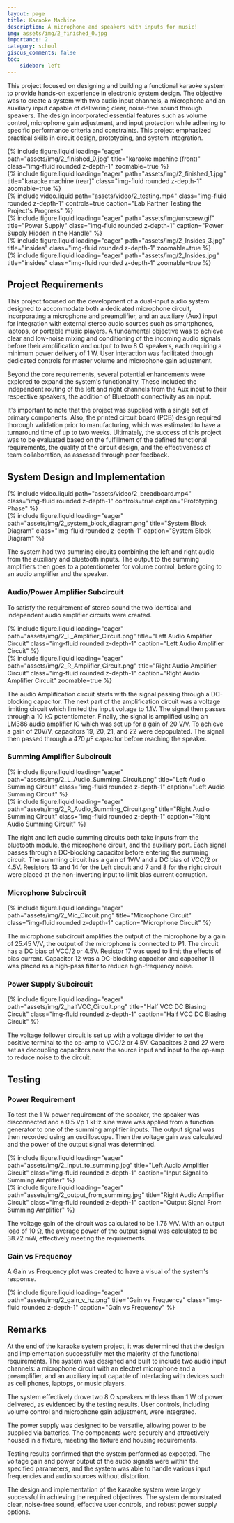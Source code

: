 ```yaml
---
layout: page
title: Karaoke Machine 
description: A microphone and speakers with inputs for music! 
img: assets/img/2_finished_0.jpg
importance: 2
category: school
giscus_comments: false
toc:
    sidebar: left
---
```



This project focused on designing and building a functional karaoke system to provide hands-on experience in electronic system design. The objective was to create a system with two audio input channels, a microphone and an auxiliary input capable of delivering clear, noise-free sound through speakers. The design incorporated essential features such as volume control, microphone gain adjustment, and input protection while adhering to specific performance criteria and constraints. This project emphasized practical skills in circuit design, prototyping, and system integration. 

<div class="row">
    <div class="col-sm mt-3 mt-md-0">
        {% include figure.liquid loading="eager" path="assets/img/2_finished_0.jpg" title="karaoke machine (front)" class="img-fluid rounded z-depth-1" zoomable=true %}
    </div>
    <div class="col-sm mt-3 mt-md-0">
        {% include figure.liquid loading="eager" path="assets/img/2_finished_1.jpg" title="karaoke machine (rear)" class="img-fluid rounded z-depth-1" zoomable=true %}
    </div>
</div>


<div class="row mt-3">
    <div class="col-sm mt-3 mt-md-0">
        {% include video.liquid path="assets/video/2_testing.mp4" class="img-fluid rounded z-depth-1" controls=true caption="Lab Partner Testing the Project's Progress" %}
    </div>
    <div class="col-sm mt-3 mt-md-0">
        {% include figure.liquid loading="eager" path="assets/img/unscrew.gif" title="Power Supply" class="img-fluid rounded z-depth-1" caption="Power Supply Hidden in the Handle" %}
    </div>
</div>

<div class="row">
    <div class="col-sm mt-3 mt-md-0">
        {% include figure.liquid loading="eager" path="assets/img/2_Insides_3.jpg" title="insides" class="img-fluid rounded z-depth-1" zoomable=true %}
    </div>
    <div class="col-sm mt-3 mt-md-0">
        {% include figure.liquid loading="eager" path="assets/img/2_Insides.jpg" title="insides" class="img-fluid rounded z-depth-1" zoomable=true %}
    </div>
</div>

## Project Requirements
This project focused on the development of a dual-input audio system designed to accommodate both a dedicated microphone circuit, incorporating a microphone and preamplifier, and an auxiliary (Aux) input for integration with external stereo audio sources such as smartphones, laptops, or portable music players. A fundamental objective was to achieve clear and low-noise mixing and conditioning of the incoming audio signals before their amplification and output to two 8 Ω speakers, each requiring a minimum power delivery of 1 W. User interaction was facilitated through dedicated controls for master volume and microphone gain adjustment.

Beyond the core requirements, several potential enhancements were explored to expand the system's functionality. These included the independent routing of the left and right channels from the Aux input to their respective speakers, the addition of Bluetooth connectivity as an input. 

It's important to note that the project was supplied with a single set of primary components. Also, the printed circuit board (PCB) design required thorough validation prior to manufacturing, which was estimated to have a turnaround time of up to two weeks. Ultimately, the success of this project was to be evaluated based on the fulfillment of the defined functional requirements, the quality of the circuit design, and the effectiveness of team collaboration, as assessed through peer feedback.


## System Design and Implementation
<div class="row mt-3">
    <div class="col-sm mt-3 mt-md-0">
        {% include video.liquid path="assets/video/2_breadboard.mp4" class="img-fluid rounded z-depth-1" controls=true caption="Prototyping Phase" %}
    </div>
    <div class="col-sm mt-3 mt-md-0">
        {% include figure.liquid loading="eager" path="assets/img/2_system_block_diagram.png" title="System Block Diagram" class="img-fluid rounded z-depth-1" caption="System Block Diagram" %}
    </div>
</div>

The system had two summing circuits combining the left and right audio from the auxiliary and bluetooth inputs. The output to the summing amplifiers then goes to a potentiometer for volume control, before going to an audio amplifier and the speaker. 

### Audio/Power Amplifier Subcircuit

To satisfy the requirement of stereo sound the two identical and independent audio amplifier circuits were created.

<div class="row">
    <div class="col-sm mt-3 mt-md-0">
        {% include figure.liquid loading="eager" path="assets/img/2_L_Amplifier_Circuit.png" title="Left Audio Amplifier Circuit" class="img-fluid rounded z-depth-1" caption="Left Audio Amplifier Circuit" %}
    </div>
    <div class="col-sm mt-3 mt-md-0">
        {% include figure.liquid loading="eager" path="assets/img/2_R_Amplifier_Circuit.png" title="Right Audio Amplifier Circuit" class="img-fluid rounded z-depth-1" caption="Right Audio Amplifier Circuit" zoomable=true %}
    </div>
</div>

The audio Amplification circuit starts with the signal passing through a DC-blocking capacitor. The next part of the amplification circuit was a voltage limiting circuit which limited the input voltage to 1.1V. The signal then passes through a 10 kΩ potentiometer. Finally, the signal is amplified using an LM386 audio amplifier IC which was set up for a gain of 20 V/V. To achieve a gain of 20V/V, capacitors 19, 20, 21, and 22 were depopulated. The signal then passed through a 470 $\mu$F capacitor before reaching the speaker. 


### Summing Amplifier Subcircuit

<div class="row">
    <div class="col-sm mt-3 mt-md-0">
        {% include figure.liquid loading="eager" path="assets/img/2_L_Audio_Summing_Circuit.png" title="Left Audio Summing Circuit" class="img-fluid rounded z-depth-1" caption="Left Audio Summing Circuit" %}
    </div>
    <div class="col-sm mt-3 mt-md-0">
        {% include figure.liquid loading="eager" path="assets/img/2_R_Audio_Summing_Circuit.png" title="Right Audio Summing Circuit" class="img-fluid rounded z-depth-1" caption="Right Audio Summing Circuit" %}
    </div>
</div>

The right and left audio summing circuits both take inputs from the bluetooth module, the microphone circuit, and the auxiliary port. Each signal passes through a DC-blocking capacitor before entering the summing circuit. The summing circuit has a gain of 1V/V and a DC bias of VCC/2 or 4.5V. Resistors 13 and 14 for the Left circuit and 7 and 8 for the right circuit were placed at the non-inverting input to limit bias current corruption.

### Microphone Subcircuit

<div class="row">
    <div class="col-sm mt-3 mt-md-0">
        {% include figure.liquid loading="eager" path="assets/img/2_Mic_Circuit.png" title="Microphone Circuit" class="img-fluid rounded z-depth-1" caption="Microphone Circuit" %}
    </div>
</div>

The microphone subcircuit amplifies the output of the microphone by a gain of 25.45 V/V, the output of the microphone is connected to P1. The circuit has a DC bias of VCC/2 or 4.5V. Resistor 17 was used to limit the effects of bias current. Capacitor 12 was a DC-blocking capacitor and capacitor 11 was placed as a high-pass filter to reduce high-frequency noise.

### Power Supply Subcircuit

<div class="row">
    <div class="col-sm mt-3 mt-md-0">
        {% include figure.liquid loading="eager" path="assets/img/2_halfVCC_Circuit.png" title="Half VCC DC Biasing Circuit" class="img-fluid rounded z-depth-1" caption="Half VCC DC Biasing Circuit" %}
    </div>
</div>

The voltage follower circuit is set up with a voltage divider to set the positive terminal to the op-amp to VCC/2 or 4.5V. Capacitors 2 and 27 were set as decoupling capacitors near the source input and input to the op-amp to reduce noise to the circuit. 

## Testing


### Power Requirement

To test the 1 W power requirement of the speaker, the speaker was disconnected and a 0.5 Vp 1 kHz sine wave was applied from a function generator to one of the summing amplifier inputs. The output signal was then recorded using an oscilloscope. Then the voltage gain was calculated and the power of the output signal was determined. 

<div class="row">
    <div class="col-sm mt-3 mt-md-0">
        {% include figure.liquid loading="eager" path="assets/img/2_input_to_summing.jpg" title="Left Audio Amplifier Circuit" class="img-fluid rounded z-depth-1" caption="Input Signal to Summing Amplifier" %}
    </div>
    <div class="col-sm mt-3 mt-md-0">
        {% include figure.liquid loading="eager" path="assets/img/2_output_from_summing.jpg" title="Right Audio Amplifier Circuit" class="img-fluid rounded z-depth-1" caption="Output Signal From Summing Amplifier" %}
    </div>
</div>

The voltage gain of the circuit was calculated to be 1.76 V/V. With an output load of 10 Ω, the average power of the output signal was calculated to be 38.72 mW, effectively meeting the requirements.

### Gain vs Frequency
A Gain vs Frequency plot was created to have a visual of the system's response.

<div class="row">
    <div class="col-sm mt-3 mt-md-0">
        {% include figure.liquid loading="eager" path="assets/img/2_gain_v_hz.png" title="Gain vs Frequency" class="img-fluid rounded z-depth-1" caption="Gain vs Frequency" %}
    </div>
</div>

## Remarks
At the end of the karaoke system project, it was determined that the design and implementation successfully met the majority of the functional requirements. The system was designed and built to include two audio input channels: a microphone circuit with an electret microphone and a preamplifier, and an auxiliary input capable of interfacing with devices such as cell phones, laptops, or music players.

The system effectively drove two 8 Ω speakers with less than 1 W of power delivered, as evidenced by the testing results. User controls, including volume control and microphone gain adjustment, were integrated.

The power supply was designed to be versatile, allowing power to be supplied via batteries. The components were securely and attractively housed in a fixture, meeting the fixture and housing requirements.

Testing results confirmed that the system performed as expected. The voltage gain and power output of the audio signals were within the specified parameters, and the system was able to handle various input frequencies and audio sources without distortion.

The design and implementation of the karaoke system were largely successful in achieving the required objectives. The system demonstrated clear, noise-free sound, effective user controls, and robust power supply options.
